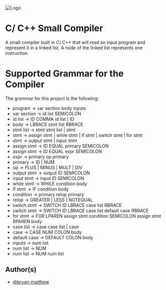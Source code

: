 
![Logo](https://i.ibb.co/YBwQhnB/small-compiler.png)


# C/ C++ Small Compiler
A small compiler built in C/ C++ that will read an input program and represent it in a linked list.
A node of the linked list represents one instruction.
# Supported Grammar for the Compiler

The grammar for this project is the following:
- program → var section body inputs
- var section → id list SEMICOLON
- id list → ID COMMA id list | ID
- body → LBRACE stmt list RBRACE
- stmt list → stmt stmt list | stmt
- stmt → assign stmt | while stmt | if stmt | switch stmt | for stmt
- stmt → output stmt | input stmt
- assign stmt → ID EQUAL primary SEMICOLON
- assign stmt → ID EQUAL expr SEMICOLON
- expr → primary op primary
- primary → ID | NUM
- op → PLUS | MINUS | MULT | DIV
- output stmt → output ID SEMICOLON
- input stmt → input ID SEMICOLON
- while stmt → WHILE condition body
- if stmt → IF condition body
- condition → primary relop primary
- relop → GREATER | LESS | NOTEQUAL
- switch stmt → SWITCH ID LBRACE case list RBRACE
- switch stmt → SWITCH ID LBRACE case list default case RBRACE
- for stmt → FOR LPAREN assign stmt condition SEMICOLON assign stmt RPAREN body
- case list → case case list | case
- case → CASE NUM COLON body
- default case → DEFAULT COLON body
- inputs → num list
- num list → NUM
- num list → NUM num list
## Author(s)
- [@bryan-matthew](https://www.github.com/bryan-matthew)

